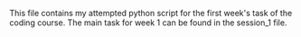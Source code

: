 This file contains my attempted python script for the first week's task of the coding course.
The main task for week 1 can be found in the session_1 file.
